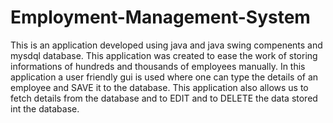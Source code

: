 # Employment-Management-System
This is an application developed using java and java swing compenents and mysdql database.
This application was created to ease the work of storing informations of hundreds and thousands of employees manually.
In this application a user friendly gui is used where one can type the details of an employee and SAVE it to the database.
This application also allows us to fetch details from the database and to EDIT and to DELETE the data stored int the database.
